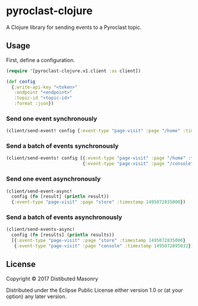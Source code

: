 # pyroclast-clojure

A Clojure library for sending events to a Pyroclast topic.

## Usage

First, define a configuration.

```clojure
(require '[pyroclast-clojure.v1.client :as client])

(def config
  {:write-api-key "<token>"
   :endpoint "<endpoint>"
   :topic-id "<topic-id>"
   :format :json})
```

### Send one event synchronously

```clojure
(client/send-event! config {:event-type "page-visit" :page "/home" :timestamp 1495072835000})
```

### Send a batch of events synchronously

```clojure
(client/send-events! config [{:event-type "page-visit" :page "/home" :timestamp 1495072835000}
                             {:event-type "page-visit" :page "/console" :timestamp 1495072895032}])
```

### Send one event asynchronously

```clojure
(client/send-event-async!
  config (fn [result] (println result))
  {:event-type "page-visit" :page "store" :timestamp 1495072835000})
```

### Send a batch of events asynchronously

```clojure
(client/send-events-async!
  config (fn [results] (println results))
  [{:event-type "page-visit" :page "store" :timestamp 1495072835000}
   {:event-type "page-visit" :page "console" :timestamp 1495072895032}])
```


## License

Copyright © 2017 Distibuted Masonry

Distributed under the Eclipse Public License either version 1.0 or (at
your option) any later version.
